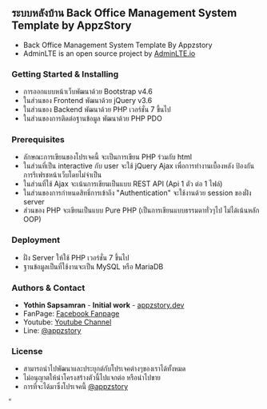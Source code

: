 ## ระบบหลังบ้าน Back Office Management System Template by AppzStory
- Back Office Management System Template By Appzstory
- AdminLTE is an open source project by [AdminLTE.io](https://adminlte.io/)

### Getting Started & Installing
- การออกแบบหน้าเว็บพัฒนาด้วย Bootstrap v4.6
- ในส่วนของ Frontend พัฒนาด้วย jQuery v3.6
- ในส่วนของ Backend พัฒนาด้วย PHP เวอร์ชั่น 7 ขึ้นไป
- ในส่วนของการติดต่อฐานข้อมูล พัฒนาด้วย PHP PDO 

### Prerequisites
- ลักษณะการเขียนของโปรเจคนี้ จะเป็นการเขียน PHP ร่วมกับ html
- ในส่วนที่เป็น interactive กับ user จะใช้ jQuery Ajax เพื่อการทำงานเบื้องหลัง ป้องกันการรีเฟรชหน้าเว็บโดยไม่จำเป็น
- ในส่วนที่ใช้ Ajax จะเน้นการเขียนเป็นแบบ REST API (Api 1 ตัว ต่อ 1 ไฟล์)
- ในส่วนของการกำหนดสิทธิ์การเข้าถึง "Authentication" จะใช้งานด้วย session ของฝั่ง server
- ส่วนของ PHP จะเขียนเป็นแบบ Pure PHP (เป็นการเขียนแบบธรรมดาทั่วๆไป ไม่ได้เน้นหลัก OOP)

### Deployment
- ฝั่ง Server ให้ใช้ PHP เวอร์ชั่น 7 ขึ้นไป
- ฐานข้อมูลเป็นที่ใช้งานจะเป็น MySQL หรือ MariaDB

### Authors & Contact
- **Yothin Sapsamran** - **Initial work** - [appzstory.dev](https://appzstory.dev/)
- FanPage: [Facebook Fanpage](https://www.facebook.com/WebAppzStory/)
- Youtube: [Youtube Channel](https://www.youtube.com/appzstorystudio)
- Line: [@appzstory](https://lin.ee/djGJw9L)

### License
- สามารถนำไปพัฒนาและประยุกต์กับโปรเจคต่างๆของเราได้ทั้งหมด
- ไม่อนุญาตให้นำโครงสร้างตัวนี้ไปแจกต่อ หรือนำไปขาย
- การที่จะได้มาซึ่งโปรเจคนี้ [@appzstory](https://appzstory.dev/script/bos-template-admin/)


็